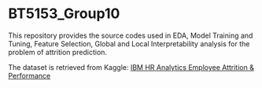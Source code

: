 # BT5153_Group10
This repository provides the source codes used in EDA, Model Training and Tuning, Feature Selection, Global and Local Interpretability analysis for the problem of attrition prediction.

The dataset is retrieved from Kaggle: [IBM HR Analytics Employee Attrition & Performance](https://www.kaggle.com/datasets/pavansubhasht/ibm-hr-analytics-attrition-dataset) 
